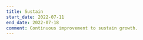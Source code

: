 ```yaml
---
title: Sustain
start_date: 2022-07-11
end_date: 2022-07-18
comment: Continuous improvement to sustain growth.
---
```

